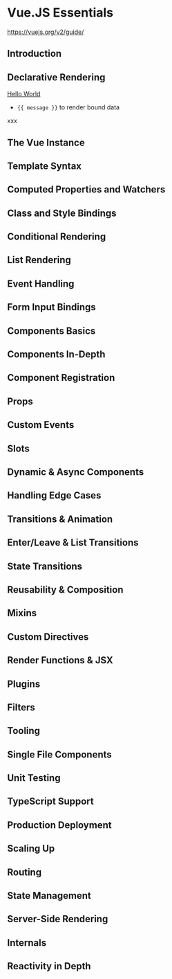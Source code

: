 # Vue.JS Essentials

https://vuejs.org/v2/guide/

## Introduction

## Declarative Rendering

[Hello World](https://github.com/arafatm/learn_vue/commit/1568792a75319bac75195ca5003a50c13f98bd85)
- `{{ message }}` to render bound data

xxx

## The Vue Instance
## Template Syntax
## Computed Properties and Watchers
## Class and Style Bindings
## Conditional Rendering
## List Rendering
## Event Handling
## Form Input Bindings
## Components Basics
## Components In-Depth
## Component Registration
## Props
## Custom Events
## Slots
## Dynamic & Async Components
## Handling Edge Cases
## Transitions & Animation
## Enter/Leave & List Transitions
## State Transitions
## Reusability & Composition
## Mixins
## Custom Directives
## Render Functions & JSX
## Plugins
## Filters
## Tooling
## Single File Components
## Unit Testing
## TypeScript Support
## Production Deployment
## Scaling Up
## Routing
## State Management
## Server-Side Rendering
## Internals
## Reactivity in Depth 
